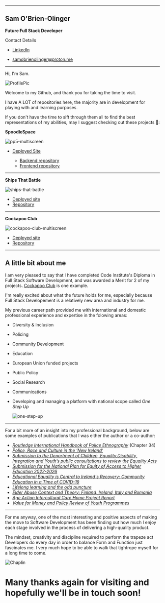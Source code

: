 <!--![Logo](https://res.cloudinary.com/dzhbg6go0/image/upload/v1691751976/ProfileImageIIAugust2023_w2ovfq.jpg)
  
  (*Translation & profile image credit:* https://ogham.co/)-->
__________________________________________________________________________________________________________________________________________
## Sam O'Brien-Olinger
  **Future Full Stack Developer**

<!--**[Contact Details](#contact-details)**-->

  Contact Details

 - [LinkedIn](https://www.linkedin.com/in/sam-o-brien-olinger-b658283a/)
 
 - samobrienolinger@proton.me
__________________________________________________________________________________________________________________________________________

Hi, I'm Sam.

![ProfilePic](https://res.cloudinary.com/dzhbg6go0/image/upload/v1692011747/AtASlant_lno4wp.jpg)

Welcome to my Github, and thank you for taking the time to visit.  

I have A LOT of repositories here, the majority are in development for playing with and learning purposes. 

If you don't have the time to sift through them all to find the best representations of my abilities, may I suggest checking out these projects 🙂:


**SpoodleSpace**
  
  ![pp5-multiscreen](https://res.cloudinary.com/dzhbg6go0/image/upload/v1692012034/PP5-multiscreen_hucdla.jpg)

  - [Deployed Site](https://spoodle-space-pp5.herokuapp.com/)
    
    - [Backend repository](https://github.com/SamOBrienOlinger/drf-spoodle-space)
    - [Frontend repository](https://github.com/SamOBrienOlinger/spoodle-space-pp5)
 

__________________________________________________________________________________________________________________________________________    
**Ships That Battle**
  
  ![ships-that-battle](https://res.cloudinary.com/dzhbg6go0/image/upload/v1692012172/ships-that-battle_p00jje.jpg)

  - [Deployed site](https://spoodle-space-pp5.herokuapp.com/)
  - [Repository](https://github.com/SamOBrienOlinger/Ships-that-Battle)

__________________________________________________________________________________________________________________________________________
 
 **Cockapoo Club**
  
  ![cockapoo-club-multiscreen](https://res.cloudinary.com/dzhbg6go0/image/upload/v1692012284/cockapoo-club-multiscreen_ji9fl3.jpg)

  - [Deployed site](https://home-cockapoo-club-pp4.herokuapp.com/)
  - [Repository](https://github.com/SamOBrienOlinger/Cockapoo-Club-PortProj4)
__________________________________________________________________________________________________________________________________________

## A little bit about me

  I am very pleased to say that I have completed Code Institute's Diploma in Full Stack Software Development, and was awarded a Merit for 2 of my projects. [Cockapoo Club](https://home-cockapoo-club-pp4.herokuapp.com/) is one example. 
  
  I'm really excited about what the future holds for me, especially because Full Stack Developement is a relatively new area and industry for me. 
  
  My previous career path provided me with international and domestic professional experience and expertise in the folowing areas:

  - Diversity & Inclusion
  - Policing  
  - Community Development
  - Education
  - European Union funded projects
  - Public Policy
  - Social Research
  - Communications

  - Developing and managing a platform with national scope called *One Step Up* 


    ![one-step-up](https://res.cloudinary.com/dzhbg6go0/image/upload/v1692012823/OSU_uumflg.jpg)

__________________________________________________________________________________________________________________________________________

For a bit more of an insight into my professional background, below are some examples of publications that I was either the author or a co-author:

- [*Routledge International Handbook of Police Ethnography*](https://www.routledge.com/Routledge-International-Handbook-of-Police-Ethnography/Fleming-Charman/p/book/9780367539399?utm_medium=email&utm_source=EmailStudio%25%25__AdditionalEmailAttribute4%25%25&utm_campaign=B190608179_4539656%25%25__AdditionalEmailAttribute1%25%25) (Chapter 34)
- [*Police, Race and Culture in the ‘New Ireland’*](https://link.springer.com/book/10.1057/9781137490452)
- [*Submission to the Department of Children, Equality,Disability, Integration and Youth’s public consultations to review the Equality Acts*](https://www.aontas.com/assets/resources/Submissions/Equality%20Acts%20Consultation%20Paper_AONTAS%202021.docx.pdf)
- [*Submission for the National Plan for Equity of Access to Higher Education 2022-2026*](https://www.aontas.com/assets/resources/Submissions/AONTAS%20Submission_NAP%202022-2026.pdf)
- [*Educational Equality is Central to Ireland's Recovery: Community Education in a Time of COVID-19*](https://www.aontas.com/assets/resources/CEN%20Census/CEN%20Census%20Policy%20Paper.pdf)
- [*Lifelong learning and the odd puncture*](https://www.ageaction.ie/sites/default/files/attachments/third_and_final_proof.pdf)
- [*Elder Abuse Context and Theory: Finland, Ireland, Italy and Romania*](http://www.combatingelderabuse.eu/wp-content/uploads/2016/04/Booklet_stage.pdf)
- [*Age Action Intercultural Care Home Project Report*](https://www.ageaction.ie/sites/default/files/23626-Age%20Action%20Inter-Cultural%20Report-LR4.pdf)
- [*Value for Money and Policy Review of Youth Programmes*](http://www.drugsandalcohol.ie/23242/1/ValueforMoneyYouthProjects.pdf)
__________________________________________________________________________________________________________________________________________

For me anyway, one of the most interesting and positive aspects of making the move to Software Development has been finding out how much I enjoy each stage involved in the process of delivering a high-quality product. 

The mindset, creativity and discipline required to perform the trapeze act Developers do every day in order to balance Form and Function just fascinates me. I very much hope to be able to walk that tightrope myself for a long time to come.    

![Chaplin](https://res.cloudinary.com/dzhbg6go0/image/upload/v1693216950/Github%20README%20CV/Chaplin5_y2rjto.jpg)



# Many thanks again for visiting and hopefully we'll be in touch soon! 

<!--Please go back to the top for my **[Contact Details](#contact-details)**-->


<!-- ### Hi there 👋 -->

<!--
**SamOBrienOlinger/SamOBrienOlinger** is a ✨ _special_ ✨ repository because its `README.md` (this file) appears on your GitHub profile.

Here are some ideas to get you started:

- 🔭 I’m currently working on ...
- 🌱 I’m currently learning ...
- 👯 I’m looking to collaborate on ...
- 🤔 I’m looking for help with ...
- 💬 Ask me about ...
- 📫 How to reach me: ...
- 😄 Pronouns: ...
- ⚡ Fun fact: ...
-->
